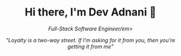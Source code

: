 <h1 align="center">Hi there, I'm Dev Adnani 👋</h1>

<p align="center">
  <em>Full-Stack Software Engineer/em>
</p>

<div align="center">
  <em>"Loyalty is a two-way street. If I’m asking for it from you, then you’re getting it from me"</em>
</div>
